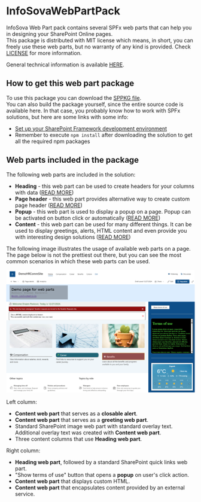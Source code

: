# InfoSovaWebPartPack

InfoSova Web Part pack contains several SPFx web parts that can help you in designing your SharePoint Online pages.<br/>
This package is distributed with MIT license which means, in short, you can freely use these web parts, but no warranty of any kind is provided.
Check [LICENSE](https://github.com/DrazenInfoSova/InfoSovaWebPartPack/blob/main/LICENSE) for more information.

General technical information is available [HERE](gitHubAssets/README-TECHNICAL.md).

## How to get this web part package

To use this package you can download the [SPPKG file](https://github.com/DrazenInfoSova/InfoSovaWebPartPack/blob/main/sharepoint/solution/InfoSovaPackWebPartPackage.sppkg).<br/>
You can also build the package yourself, since the entire source code is available here.
In that case, you probably know how to work with SPFx solutions, but here are some links with some info:
- [Set up your SharePoint Framework development environment](https://learn.microsoft.com/en-us/sharepoint/dev/spfx/set-up-your-development-environment)
- Remember to execute `npm install` after downloading the solution to get all the required npm packages

## Web parts included in the package

The following web parts are included in the solution:
- **Heading** - this web part can be used to create headers for your columns with data ([READ MORE](gitHubAssets/README-HEADING.md))
- **Page header** - this web part provides alternative way to create custom page header ([READ MORE](gitHubAssets/README-PAGEHEADER.md))
- **Popup** - this web part is used to display a popup on a page. Popup can be activated on button click or automatically ([READ MORE](gitHubAssets/README-POPUP.md))
- **Content** - this web part can be used for many different things. It can be used to display greetings, alerts, HTML content and even provide you with interesting design solutions ([READ MORE](gitHubAssets/README-CONTENT.md))

The following image illustrates the usage of available web parts on a page.
The page below is not the prettiest out there, but you can see the most common scenarios in which these web parts can be used.

![Page that displays web parts in action](gitHubAssets/ScreenWhole.png)

Left column:
- **Content web part** that serves as a **closable alert**.
- **Content web part** that serves as a **greeting web part**.
- Standard SharePoint image web part with standard overlay text. Additional overlay text was created with **Content web part**.
- Three content columns that use **Heading web part**.

Right column:
- **Heading web part**, followed by a standard SharePoint quick links web part.
- "Show terms of use" button that opens a **popup** on user's click action.
- **Content web part** that displays custom HTML.
- **Content web part** that encapsulates content provided by an external service.



